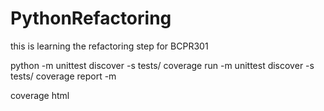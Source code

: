 # PythonRefactoring
this is learning the refactoring step for BCPR301

python -m unittest discover -s tests/
coverage run -m unittest discover -s tests/
coverage report -m

coverage html